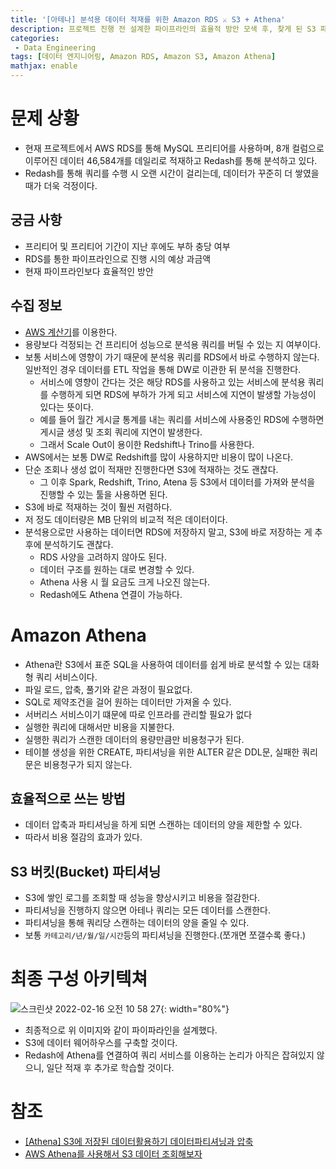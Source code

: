 ```yaml
---
title: '[아테나] 분석용 데이터 적재를 위한 Amazon RDS ⚔️ S3 + Athena'
description: 프로젝트 진행 전 설계한 파이프라인의 효율적 방안 모색 후, 찾게 된 S3 파티셔닝의 방법 및 새로운 아키텍쳐 설계 과정
categories:
 - Data Engineering
tags: [데이터 엔지니어링, Amazon RDS, Amazon S3, Amazon Athena]
mathjax: enable
---
```


# 문제 상황
- 현재 프로젝트에서 AWS RDS를 통해 MySQL 프리티어를 사용하며, 8개 컬럼으로 이루어진 데이터 46,584개를 데일리로 적재하고 Redash를 통해 분석하고 있다.
- Redash를 통해 쿼리를 수행 시 오랜 시간이 걸리는데, 데이터가 꾸준히 더 쌓였을 때가 더욱 걱정이다.

## 궁금 사항
- 프리티어 및 프리티어 기간이 지난 후에도 부하 충당 여부
- RDS를 통한 파이프라인으로 진행 시의 예상 과금액
- 현재 파이프라인보다 효율적인 방안

## 수집 정보
- [AWS 계산기](https://calculator.aws/#/?nc2=pr)를 이용한다.
- 용량보다 걱정되는 건 프리티어 성능으로 분석용 쿼리를 버틸 수 있는 지 여부이다.
- 보통 서비스에 영향이 가기 때문에 분석용 쿼리를 RDS에서 바로 수행하지 않는다.<br>일반적인 경우 데이터를 ETL 작업을 통해 DW로 이관한 뒤 분석을 진행한다.
    - 서비스에 영향이 간다는 것은 해당 RDS를 사용하고 있는 서비스에 분석용 쿼리를 수행하게 되면 RDS에 부하가 가게 되고 서비스에 지연이 발생할 가능성이 있다는 뜻이다.
    - 예를 들어 월간 게시글 통계를 내는 쿼리를 서비스에 사용중인 RDS에 수행하면 게시글 생성 및 조회 쿼리에 지연이 발생한다.
    - 그래서 Scale Out이 용이한 Redshift나 Trino를 사용한다.
- AWS에서는 보통 DW로 Redshift를 많이 사용하지만 비용이 많이 나온다.
- 단순 조회나 생성 없이 적재만 진행한다면 S3에 적재하는 것도 괜찮다.
    - 그 이후 Spark, Redshift, Trino, Atena 등 S3에서 데이터를 가져와 분석을 진행할 수 있는 툴을 사용하면 된다.
- S3에 바로 적재하는 것이 훨씬 저렴하다.
- 저 정도 데이터량은 MB 단위의 비교적 적은 데이터이다.
- 분석용으로만 사용하는 데이터면 RDS에 저장하지 말고, S3에 바로 저장하는 게 추후에 분석하기도 괜찮다.
    - RDS 사양을 고려하지 않아도 된다.
    - 데이터 구조를 원하는 대로 변경할 수 있다.
    - Athena 사용 시 월 요금도 크게 나오진 않는다.
    - Redash에도 Athena 연결이 가능하다.

# Amazon Athena
- Athena란 S3에서 표준 SQL을 사용하여 데이터를 쉽게 바로 분석할 수 있는 대화형 쿼리 서비스이다.
- 파일 로드, 압축, 풀기와 같은 과정이 필요없다.
- SQL로 제약조건을 걸어 원하는 데이터만 가져올 수 있다.
- 서버리스 서비스이기 떄문에 따로 인프라를 관리할 필요가 없다 
- 실행한 쿼리에 대해서만 비용을 지불한다.
- 실행한 쿼리가 스캔한 데이터의 용량만큼만 비용청구가 된다.
- 테이블 생성을 위한 CREATE, 파티셔닝을 위한 ALTER 같은 DDL문, 실패한 쿼리문은 비용청구가 되지 않는다.

## 효율적으로 쓰는 방법
- 데이터 압축과 파티셔닝을 하게 되면 스캔하는 데이터의 양을 제한할 수 있다.
- 따라서 비용 절감의 효과가 있다.

## S3 버킷(Bucket) 파티셔닝
- S3에 쌓인 로그를 조회할 때 성능을 향상시키고 비용을 절감한다.
- 파티셔닝을 진행하지 않으면 아테나 쿼리는 모든 데이터를 스캔한다.
- 파티셔닝을 통해 쿼리당 스캔하는 데이터의 양을 줄일 수 있다.
- 보통 `카테고리/년/월/일/시간`등의 파티셔닝을 진행한다.(쪼개면 쪼갤수록 좋다.)

# 최종 구성 아키텍쳐

![스크린샷 2022-02-16 오전 10 58 27](https://user-images.githubusercontent.com/79494088/154181830-de649b51-9756-4609-aa5b-c185dbc202f6.png){: width="80%"}

- 최종적으로 위 이미지와 같이 파이파라인을 설계했다.
- S3에 데이터 웨어하우스를 구축할 것이다.
- Redash에 Athena를 연결하여 쿼리 서비스를 이용하는 논리가 아직은 잡혀있지 않으니, 일단 적재 후 추가로 학습할 것이다.


# 참조
- [[Athena] S3에 저장된 데이터활용하기 데이터파티셔닝과 압축](https://pearlluck.tistory.com/537)
- [AWS Athena를 사용해서 S3 데이터 조회해보자](https://www.theteams.kr/teams/7937/post/70685)